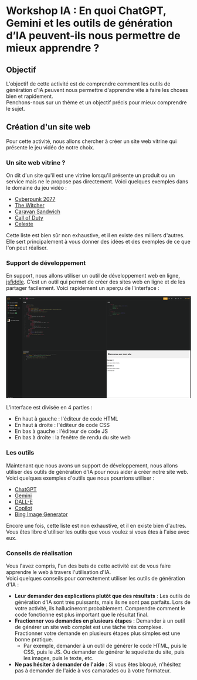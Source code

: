 # Workshop IA : En quoi ChatGPT, Gemini et les outils de génération d’IA peuvent-ils nous permettre de mieux apprendre ?

## Objectif
L'objectif de cette activité est de comprendre comment les outils de génération d'IA peuvent nous permettre d'apprendre vite à faire les choses bien et rapidement.  
Penchons-nous sur un thème et un objectif précis pour mieux comprendre le sujet.

## Création d'un site web
Pour cette activité, nous allons chercher à créer un site web vitrine qui présente le jeu vidéo de notre choix.

### Un site web vitrine ?
On dit d'un site qu'il est une vitrine lorsqu'il présente un produit ou un service mais ne le propose pas directement. Voici quelques exemples dans le domaine du jeu vidéo :
- [Cyberpunk 2077](https://www.cyberpunk.net/fr/fr/)
- [The Witcher](https://thewitcher.com/fr/)
- [Caravan Sandwich](https://caravansandwitch.com/fr)
- [Call of Duty](https://www.callofduty.com/fr/blackops6)
- [Celeste](https://exok.com/games/celeste/)

Cette liste est bien sûr non exhaustive, et il en existe des milliers d'autres. Elle sert principalement à vous donner des idées et des exemples de ce que l'on peut réaliser.

### Support de développement

En support, nous allons utiliser un outil de développement web en ligne, [jsfiddle](https://jsfiddle.net/). C'est un outil qui permet de créer des sites web en ligne et de les partager facilement. Voici rapidement un aperçu de l'interface :

![jsfiddle](img/jsfiddle.png)

L'interface est divisée en 4 parties :
- En haut à gauche : l'éditeur de code HTML
- En haut à droite : l'éditeur de code CSS
- En bas à gauche : l'éditeur de code JS
- En bas à droite : la fenêtre de rendu du site web

### Les outils
Maintenant que nous avons un support de développement, nous allons utiliser des outils de génération d'IA pour nous aider à créer notre site web.  
Voici quelques exemples d'outils que nous pourrions utiliser :
- [ChatGPT](https://chat.openai.com/)
- [Gemini](https://gemini.openai.com/)
- [DALL-E](https://openai.com/research/dall-e/)
- [Copilot](https://copilot.microsoft.com/onboarding)
- [Bing Image Generator](https://www.bing.com/images/create/)

Encore une fois, cette liste est non exhaustive, et il en existe bien d'autres. Vous êtes libre d'utiliser les outils que vous voulez si vous êtes à l'aise avec eux.

### Conseils de réalisation

Vous l'avez compris, l'un des buts de cette activité est de vous faire apprendre le web à travers l'utilisation d'IA.  
Voici quelques conseils pour correctement utiliser les outils de génération d'IA :

- **Leur demander des explications plutôt que des résultats** : Les outils de génération d'IA sont très puissants, mais ils ne sont pas parfaits. Lors de votre activité, ils hallucineront probablement. Comprendre comment le code fonctionne est plus important que le résultat final.
- **Fractionner vos demandes en plusieurs étapes** : Demander à un outil de générer un site web complet est une tâche très complexe. Fractionner votre demande en plusieurs étapes plus simples est une bonne pratique.
    - Par exemple, demander à un outil de générer le code HTML, puis le CSS, puis le JS. Ou demander de générer le squelette du site, puis les images, puis le texte, etc.
- **Ne pas hésiter à demander de l'aide** : Si vous êtes bloqué, n'hésitez pas à demander de l'aide à vos camarades ou à votre formateur.  
